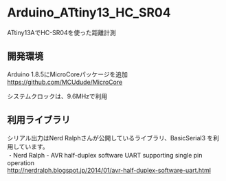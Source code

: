 # Arduino_ATtiny13_HC_SR04
ATtiny13AでHC-SR04を使った距離計測

## 開発環境
Arduino 1.8.5にMicroCoreパッケージを追加  
https://github.com/MCUdude/MicroCore  

システムクロックは、9.6MHzで利用  

## 利用ライブラリ
シリアル出力はNerd Ralphさんが公開しているライブラリ、BasicSerial3 を利用しています。  
  ・Nerd Ralph - AVR half-duplex software UART supporting single pin operation  
   http://nerdralph.blogspot.jp/2014/01/avr-half-duplex-software-uart.html  

